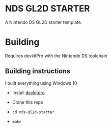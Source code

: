 # NDS GL2D STARTER

A Nintendo DS GL2D starter template.

# Building

Requires devkitPro with the Nintendo DS toolchain

## Building instructions

I built everything using Windows 10

* Install [devkitpro](https://devkitpro.org/wiki/Getting_Started#Unix-like_platforms)

* Clone this repo
* `cd nds-gl2d-starter`
* `make`
